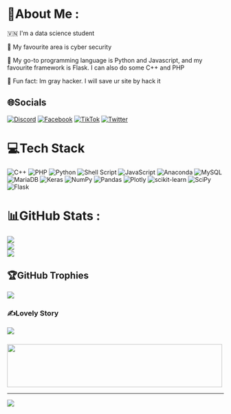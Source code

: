 # 💫About Me :
🇻🇳 I'm a data science student

🐳 My favourite area is cyber security

🐍 My go-to programming language is Python and Javascript, and my favourite framework is Flask. I can also do some C++ and PHP

🖤 Fun fact: Im gray hacker. I will save ur site by hack it

## 🌐Socials
[![Discord](https://img.shields.io/badge/Discord-%237289DA.svg?logo=discord&logoColor=white)](htttps://discord.gg/Spycio.Kon#1794) [![Facebook](https://img.shields.io/badge/Facebook-%231877F2.svg?logo=Facebook&logoColor=white)](https://www.facebook.com/konchananonymous) [![TikTok](https://img.shields.io/badge/TikTok-%23000000.svg?logo=TikTok&logoColor=white)](https://www.tiktok.com/@spyciokon) [![Twitter](https://img.shields.io/badge/Twitter-%231DA1F2.svg?logo=Twitter&logoColor=white)](https://twitter.com/KonSpycio) 

# 💻Tech Stack
![C++](https://img.shields.io/badge/c++-%2300599C.svg?style=for-the-badge&logo=c%2B%2B&logoColor=white) ![PHP](https://img.shields.io/badge/php-%23777BB4.svg?style=for-the-badge&logo=php&logoColor=white) ![Python](https://img.shields.io/badge/python-3670A0?style=for-the-badge&logo=python&logoColor=ffdd54) ![Shell Script](https://img.shields.io/badge/shell_script-%23121011.svg?style=for-the-badge&logo=gnu-bash&logoColor=white) ![JavaScript](https://img.shields.io/badge/javascript-%23323330.svg?style=for-the-badge&logo=javascript&logoColor=%23F7DF1E) ![Anaconda](https://img.shields.io/badge/Anaconda-%2344A833.svg?style=for-the-badge&logo=anaconda&logoColor=white) ![MySQL](https://img.shields.io/badge/mysql-%2300f.svg?style=for-the-badge&logo=mysql&logoColor=white) ![MariaDB](https://img.shields.io/badge/MariaDB-003545?style=for-the-badge&logo=mariadb&logoColor=white) ![Keras](https://img.shields.io/badge/Keras-%23D00000.svg?style=for-the-badge&logo=Keras&logoColor=white) ![NumPy](https://img.shields.io/badge/numpy-%23013243.svg?style=for-the-badge&logo=numpy&logoColor=white) ![Pandas](https://img.shields.io/badge/pandas-%23150458.svg?style=for-the-badge&logo=pandas&logoColor=white) ![Plotly](https://img.shields.io/badge/Plotly-%233F4F75.svg?style=for-the-badge&logo=plotly&logoColor=white) ![scikit-learn](https://img.shields.io/badge/scikit--learn-%23F7931E.svg?style=for-the-badge&logo=scikit-learn&logoColor=white) ![SciPy](https://img.shields.io/badge/SciPy-%230C55A5.svg?style=for-the-badge&logo=scipy&logoColor=%white) ![Flask](https://img.shields.io/badge/flask-%23000.svg?style=for-the-badge&logo=flask&logoColor=white)
# 📊GitHub Stats :
![](https://github-readme-stats.vercel.app/api?username=tiyeume25112004&theme=radical&hide_border=false&include_all_commits=false&count_private=false)<br/>
![](https://github-readme-streak-stats.herokuapp.com/?user=tiyeume25112004&theme=radical&hide_border=false)<br/>
![](https://github-readme-stats.vercel.app/api/top-langs/?username=tiyeume25112004&theme=radical&hide_border=false&include_all_commits=false&count_private=false&layout=compact)

## 🏆GitHub Trophies
![](https://github-trophies.vercel.app/?username=tiyeume25112004&theme=juicyfresh&no-frame=false&no-bg=false&margin-w=4)

### ✍️Lovely Story
![](https://quotes-github-readme.vercel.app/api?type=horizontal&theme=dark)

### 
<img src="https://tryhackme-badges.s3.amazonaws.com/hackervnn40.png" width="500px" height="100px"/>

---
[![](https://visitcount.itsvg.in/api?id=tiyeume25112004&icon=8&color=9)](https://visitcount.itsvg.in)
